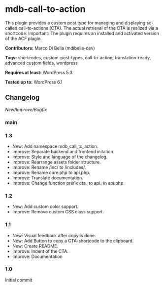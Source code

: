# mdb-call-to-action
This plugin provides a custom post type for managing and displaying so-called call-to-actions (CTA).
The actual retrieval of the CTA is realized via a shortcode.
Important: The plugin requires an installed and activated version of the ACF plugin.

__Contributors:__ Marco Di Bella (mdibella-dev)

__Tags:__  shortcodes, custom-post-types, call-to-action, translation-ready, advanced custom fields, wordpress

__Requires at least:__ WordPress 5.3  

__Tested up to:__ WordPress 6.1  


## Changelog
*New/Improve/Bugfix*

### main


### 1.3
* New: Add namespace mdb_call_to_action.
* Improve: Separate backend and frontend initation.
* Improve: Style and language of the changelog.
* Improve: Rearrange assets folder structure.
* Improve: Rename /inc/ to /includes/.
* Improve: Rename core.php to api.php.
* Improve: Translate documentation.
* Improve: Change function prefix cta_ to api_ in api.php.


### 1.2
* New: Add custom color support.
* Improve: Remove custom CSS class support.


### 1.1   
* New: Visual feedback after copy is done.    
* New: Add Button to copy a CTA-shortcode to the clipboard.  
* New: Create README.  
* Improve: Indent of the CTA.  
* Improve: Documentation  


### 1.0  
Initial commit

